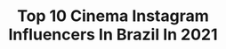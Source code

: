 ---
title: Top 10 Cinema Instagram Influencers In Brazil In 2021
description: >-
  Find top cinema Instagram influencers in Brazil in 2021. Most popular hashtags: #tbt #cinema #redeglobo.
platform: Instagram
hits: 713
text_top: Discover the most popular Instagram profiles on inBeat.
text_bottom: Our platform holds 713 Instagram influencers like this in Brazil for you to connect with.
profiles:
  - username: "adriano.occulto"
    fullname: >-
      Adriano Occulto
    bio: >-
      Italy 🇮🇹 Agenzia cinema: @cdastudiodinardo 📈📈: adrianoocculto@cdastudiodinardo.com
    location: "Brazil"
    followers: 369989
    engagement: 1238
    commentsToLikes: 0.030136
    id: ck0w70msab5zt0i19kbqcw87x
    verified: true
    hashtags: "#barcelona, #spain, #madrid, #bodytransformation"
  - username: "gabi.lvss"
    fullname: >-
      𝙂𝙖𝙗𝙧𝙞𝙚𝙡𝙡𝙖 𝙎𝙞𝙡𝙫𝙖 ✨
    bio: >-
      Apaixonada por séries e cinema. 🎬 @dwe_maciel 💍 📍 𝔅𝔯𝔞𝔰í𝔩𝔦𝔞, DF | 19 𝓎 ☼ Libra ↟ Peixes ☾ Aquário
    location: "Brazil"
    followers: 6491
    engagement: 1232
    commentsToLikes: 0.193655
    id: ck9we26v2i9gv0j784zfko45e
    verified: false
    hashtags: "#makeup, #ginger, #redhair, #ruivasbrasil"
  - username: "amandawolf_"
    fullname: >-
      Amanda Wolf
    bio: >-
      ★ creator ★ fashion & lifestyle ★ vinte e dois, cinema e audiovisual and social media assistant at @redeangeloni
    location: "Brazil"
    followers: 7215
    engagement: 1083
    commentsToLikes: 0.084659
    id: ck5zkm1pajq140i14dlimpiw7
    verified: false
    hashtags: "#fashion, #foryou, #ootd, #teambasico"
  - username: "gihvalentino"
    fullname: >-
      Giovanna Valentino
    bio: >-
      Modelo👠 Atriz🎭 dancer💃Influencer⭐️ Cursando 7°ano de cinema ,teatro e TV / Tiktok: Giovannavalentino (80K+) Trabalhos direct
    location: "Brazil"
    followers: 84750
    engagement: 1843
    commentsToLikes: 0.030614
    id: ck5hiwfnvfl2j0i1122mllfpq
    verified: false
    hashtags: "#explorepage, #ex, #reels, #reel"
  - username: "euanapaulasantosreal"
    fullname: >-
      Ana Paula Santos
    bio: >-
      🙋🏾‍♂️ Mãe 📽 Jornalista 🎬Pós-graduada em Cinema Documentário ☀️ Sou do dia @redeglobo
    location: "Brazil"
    followers: 19630
    engagement: 685
    commentsToLikes: 0.074486
    id: ck15sbxkac8dq0i1912wvzaip
    verified: false
    hashtags: "#juntosnaglobo, #wakandaforever, #profissaoreporter, #redeglobo"
  - username: "keepingupproject"
    fullname: >-
      Keeping Up Project
    bio: >-
      Cultura pop, curiosidades, música, cinema, tv, babados, lifestyle e afins! 👄 contatokeeping@gmail.com
    location: "Brazil"
    followers: 154575
    engagement: 295
    commentsToLikes: 0.038039
    id: ck5qc9pz9pime0i11snrxk219
    verified: false
    hashtags: "#tudumnetflix, #sosamap, #adele, #publicidade"
  - username: "rodrigo.phavanello"
    fullname: >-
      Rodrigo Phavanello
    bio: >-
      Ator, empresário e apaixonado! Cinema, artes, animais, natureza esportes e culinária é o que me move. 🍀🍀🍀🍀🍀sgeventos@gmail.com
    location: "Brazil"
    followers: 352092
    engagement: 269
    commentsToLikes: 0.032360
    id: ck0w477r5x5uq0i19i8mfisb1
    verified: true
    hashtags: "#afazenda11, #pernalonga, #campinas, #nycity"
  - username: "bfaulin"
    fullname: >-
      Bruno Faulin
    bio: >-
      📍 São Paulo - SP 🎄 Não desista dos seus sonhos! 🙏 🍿 Aqui tem dicas de filmes e séries! 🎬 Comunicólogo pós graduado em Cinema 📫 bfaulin@gmail.com
    location: "Brazil"
    followers: 23611
    engagement: 395
    commentsToLikes: 0.138933
    id: ck15pircfy39q0i199gpozacp
    verified: false
    hashtags: "#scream5, #cinema, #sampa, #comiccon"
  - username: "isaquejuniorphoto"
    fullname: >-
      ISAQUE JUNIOR
    bio: >-
      Retrato | Storytelling | Cinematografia 📬isaquejrfotografia@gmail.com @milvibesfilm 🇧🇷Brasil, São Luís
    location: "Brazil"
    followers: 8948
    engagement: 601
    commentsToLikes: 0.084836
    id: ck6ufyhevzvqf0j71w69lol62
    verified: false
    hashtags: "#vsco, #theportraitpr0ject, #moodyportrait, #portrait"
  - username: "luciaverissimobiography"
    fullname: >-
      Lúcia Veríssimo Biography
    bio: >-
      ♦️Dedicado a estrela do Teatro, Cinema e TV - Lúcia Veríssimo ♦️Vídeos/Fotos/Notícias ♦️20/06/17 🗓️ ♦️Lúcia seguiu em 23/09/17 ♦️Oficial: @lverissimo
    location: "Brazil"
    followers: 22048
    engagement: 273
    commentsToLikes: 0.083040
    id: ckap9t2t1tjnr0i784l6rb1fe
    verified: false
    hashtags: "#amordef, #anos80, #redeglobo, #memoriaglobo"
---